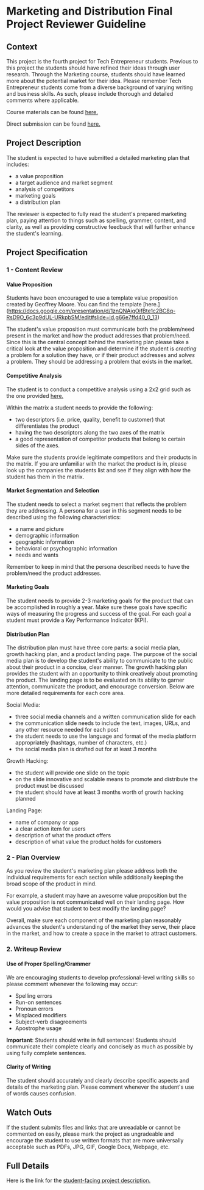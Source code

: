 Marketing and Distribution Final Project Reviewer Guideline
=============================================

## Context

This project is the fourth project for Tech Entrepreneur students. Previous to this project the students should have refined their ideas through user research. Through the Marketing course, students should have learned more about the potential market for their idea. Please remember Tech Entrepreneur students come from a diverse background of varying writing and business skills. As such, please include thorough and detailed comments where applicable.

Course materials can be found [here.](https://www.udacity.com/course/app-marketing--ud719)

Direct submission can be found [here.](https://review.udacity.com/#!/projects/91/submit-file)

## Project Description

The student is expected to have submitted a detailed marketing plan that includes:

* a value proposition
* a target audience and market segment
* analysis of competitors
* marketing goals
* a distribution plan

The reviewer is expected to fully read the student's prepared marketing plan, paying attention to things such as spelling, grammer, content, and clarity, as well as providing constructive feedback that will further enhance the student's learning.

<!--Here is an example <project href = ...>.-->

## Project Specification

### 1 - Content Review
	
#### Value Proposition
Students have been encouraged to use a template value proposition created by Geoffrey Moore. You can find the template [here.] 
(https://docs.google.com/presentation/d/1znQNAigOifBte1c2BC8q-RsD9O_6c3p9dUL-URkpbSM/edit#slide=id.g66e7ffd40_0_13)

The student's value proposition must communicate both the problem/need present in the market and how the product addresses that problem/need. Since this is the central concept behind the marketing plan please take a critical look at the value proposition and determine if the student is _creating_ a problem for a solution they have, or if their product addresses and _solves_ a problem. They should be addressing a problem that exists in the market.

#### Competitive Analysis
The student is to conduct a competitive analysis using a 2x2 grid such as the one provided [here.](https://docs.google.com/presentation/d/1znQNAigOifBte1c2BC8q-RsD9O_6c3p9dUL-URkpbSM/edit#slide=id.g66e7ffd40_0_0)

Within the matrix a student needs to provide the following:

* two descriptors (i.e. price, quality, benefit to customer) that differentiates the product
* having the two descriptors along the two axes of the matrix
* a good representation of competitor products that belong to certain sides of the axes.

Make sure the students provide legitimate competitors and their products in the matrix. If you are unfamiliar with the market the product is in, please look up the companies the students list and see if they align with how the student has them in the matrix.

#### Market Segmentation and Selection
The student needs to select a market segment that reflects the problem they are addressing. A persona for a user in this segment needs to be described using the following characteristics:

* a name and picture
* demographic information 
* geographic information
* behavioral or psychographic information  
* needs and wants 

Remember to keep in mind that the persona described needs to have the problem/need the product addresses.
#### Marketing Goals
The student needs to provide 2-3 marketing goals for the product that can be accomplished in roughly a year. Make sure these goals have specific ways of measuring the progress and success of the goal. For each goal a student must provide a Key Performance Indicator (KPI).

#### Distribution Plan
The distribution plan must have three core parts: a social media plan, growth hacking plan, and a product landing page. The purpose of the social media plan is to develop the student's ability to communicate to the public about their product in a concise, clear manner. The growth hacking plan provides the student with an opportunity to think creatively about promoting the product. The landing page is to be evaluated on its ability to garner attention, communicate the product, and encourage conversion. Below are more detailed requirements for each core area.

Social Media:

* three social media channels and a written communication slide for each
* the communication slide needs to include the text, images, URLs, and any other resource needed for each post
* the student needs to use the language and format of the media platform appropriately (hashtags, number of characters, etc.)
* the social media plan is drafted out for at least 3 months

Growth Hacking:

* the student will provide one slide on the topic
* on the slide innovative and scalable means to promote and distribute the product must be discussed
* the student should have at least 3 months worth of growth hacking planned

Landing Page:

* name of company or app 
* a clear action item for users 
* description of what the product offers
* description of what value the product holds for customers

### 2 - Plan Overview
As you review the student's marketing plan please address both the individual requirements for each section while additionally keeping the broad scope of the product in mind. 

For example, a student may have an awesome value proposition but the value proposition is not communicated well on their landing page. How would you advise that student to best modify the landing page? 

Overall, make sure each component of the marketing plan reasonably advances the student's understanding of the market they serve, their place in the market, and how to create a space in the market to attract customers.

### 2. Writeup Review

#### Use of Proper Spelling/Grammer

We are encouraging students to develop professional-level writing skills so please comment whenever the following may occur:

* Spelling errors
* Run-on sentences
* Pronoun errors
* Misplaced modifiers
* Subject-verb disagreements
* Apostrophe usage

**Important**: Students should write in full sentences! Students should communicate their complete clearly and concisely as much as possible by using fully complete sentences.

#### Clarity of Writing

The student should accurately and clearly describe specific aspects and details of the marketing plan. Please comment whenever the student's use of words causes confusion.

## Watch Outs

If the student submits files and links that are unreadable or cannot be commented on easily, please mark the project as ungradeable and encourage the student to use written formats that are more universally acceptable such as PDFs, JPG, GIF, Google Docs, Webpage, etc.

## Full Details

Here is the link for the [student-facing project description.](https://docs.google.com/document/d/1TeSOSsYRUcOqwNM3V08j98VSEXJ768g8NpeH3zBntFk/pub?embedded=true)
